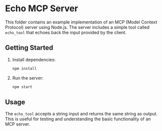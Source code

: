 # Echo MCP Server

This folder contains an example implementation of an MCP (Model Context Protocol) server using Node.js. The server includes a simple tool called `echo_tool` that echoes back the input provided by the client.

## Getting Started

1. Install dependencies:
   ```bash
   npm install
   ```

2. Run the server:
   ```bash
   npm start
   ```

## Usage

The `echo_tool` accepts a string input and returns the same string as output. This is useful for testing and understanding the basic functionality of an MCP server.